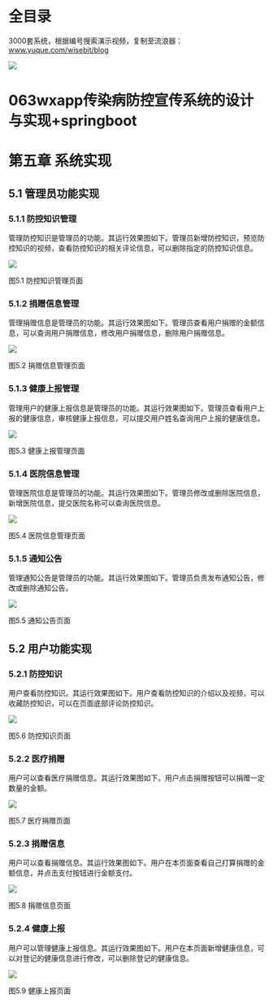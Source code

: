 # 全目录

3000套系统，根据编号搜索演示视频，复制至流浪器：www.yuque.com/wisebit/blog


![](https://bitwise.oss-cn-heyuan.aliyuncs.com/2024/11/06/qq_wechat.png)
# 063wxapp传染病防控宣传系统的设计与实现+springboot
# 第五章 系统实现
## 5.1 管理员功能实现
### 5.1.1 防控知识管理
管理防控知识是管理员的功能。其运行效果图如下。管理员新增防控知识，预览防控知识的视频，查看防控知识的相关评论信息，可以删除指定的防控知识信息。

![](/md/blog.014.png)

图5.1 防控知识管理页面
### 5.1.2 捐赠信息管理
管理捐赠信息是管理员的功能。其运行效果图如下。管理员查看用户捐赠的金额信息，可以查询用户捐赠信息，修改用户捐赠信息，删除用户捐赠信息。

![](/md/blog.015.png)

图5.2 捐赠信息管理页面
### 5.1.3 健康上报管理
管理用户的健康上报信息是管理员的功能。其运行效果图如下。管理员查看用户上报的健康信息，审核健康上报信息，可以提交用户姓名查询用户上报的健康信息。

![](/md/blog.016.png)

图5.3 健康上报管理页面
### 5.1.4 医院信息管理
管理医院信息是管理员的功能。其运行效果图如下。管理员修改或删除医院信息，新增医院信息，提交医院名称可以查询医院信息。

![](/md/blog.017.png)

图5.4 医院信息管理页面
### 5.1.5 通知公告
管理通知公告是管理员的功能。其运行效果图如下。管理员负责发布通知公告，修改或删除通知公告。

![](/md/blog.018.png)

图5.5 通知公告页面
## 5.2 用户功能实现
### 5.2.1 防控知识
用户查看防控知识。其运行效果图如下。用户查看防控知识的介绍以及视频，可以收藏防控知识，可以在页面底部评论防控知识。

![](/md/blog.019.png)

图5.6 防控知识页面
### 5.2.2 医疗捐赠
用户可以查看医疗捐赠信息。其运行效果图如下。用户点击捐赠按钮可以捐赠一定数量的金额。

![](/md/blog.020.png)

图5.7 医疗捐赠页面
### 5.2.3 捐赠信息
用户可以查看捐赠信息。其运行效果图如下。用户在本页面查看自己打算捐赠的金额信息，并点击支付按钮进行金额支付。

![](/md/blog.021.png)

图5.8 捐赠信息页面
### 5.2.4 健康上报
用户可以管理健康上报信息。其运行效果图如下。用户在本页面新增健康信息，可以对登记的健康信息进行修改，可以删除登记的健康信息。

![](/md/blog.022.png)

图5.9 健康上报页面









